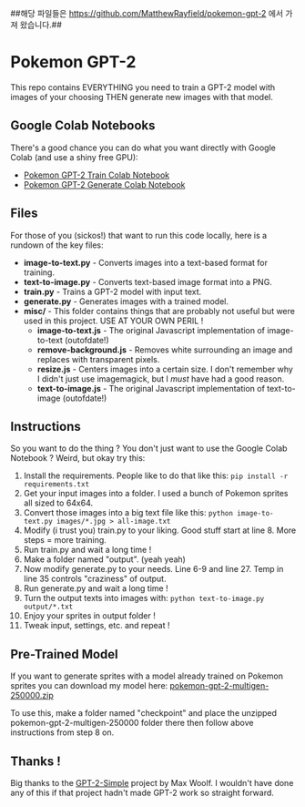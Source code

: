 ##해당 파일들은 https://github.com/MatthewRayfield/pokemon-gpt-2 에서 가져 왔습니다.##

# Pokemon GPT-2

This repo contains EVERYTHING you need to train a GPT-2 model with images of your choosing THEN generate new images with that model.

## Google Colab Notebooks

There's a good chance you can do what you want directly with Google Colab (and use a shiny free GPU):

- [Pokemon GPT-2 Train Colab Notebook](https://colab.research.google.com/drive/1c1kmO9tixviyBB7IGh-jVpLvOh2RpLYk)
- [Pokemon GPT-2 Generate Colab Notebook](https://colab.research.google.com/drive/1qgt8cSwKF957PgPTKhRcNwDIfWrMhbV9)

## Files

For those of you (sickos!) that want to run this code locally, here is a rundown of the key files:

- **image-to-text.py** - Converts images into a text-based format for training.
- **text-to-image.py** - Converts text-based image format into a PNG.
- **train.py** - Trains a GPT-2 model with input text.
- **generate.py** - Generates images with a trained model.
- **misc/** - This folder contains things that are probably not useful but were used in this project. USE AT YOUR OWN PERIL !
    - **image-to-text.js** - The original Javascript implementation of image-to-text (outofdate!)
    - **remove-background.js** - Removes white surrounding an image and replaces with transparent pixels. 
    - **resize.js** - Centers images into a certain size. I don't remember why I didn't just use imagemagick, but I *must* have had a good reason.
    - **text-to-image.js** - The original Javascript implementation of text-to-image (outofdate!)

## Instructions

So you want to do the thing ? You don't just want to use the Google Colab Notebook ? Weird, but okay try this:

1. Install the requirements. People like to do that like this: `pip install -r requirements.txt`
2. Get your input images into a folder. I used a bunch of Pokemon sprites all sized to 64x64.
3. Convert those images into a big text file like this: `python image-to-text.py images/*.jpg > all-image.txt`
4. Modify (i trust you) train.py to your liking. Good stuff start at line 8. More steps = more training.
5. Run train.py and wait a long time !
6. Make a folder named "output". (yeah yeah)
7. Now modify generate.py to your needs. Line 6-9 and line 27. Temp in line 35 controls "craziness" of output.
8. Run generate.py and wait a long time !
9. Turn the output texts into images with: `python text-to-image.py output/*.txt`
10. Enjoy your sprites in output folder !
11. Tweak input, settings, etc. and repeat !

## Pre-Trained Model

If you want to generate sprites with a model already trained on Pokemon sprites you can download my model here: [pokemon-gpt-2-multigen-250000.zip](https://ipfs.io/ipfs/QmRjkH2szrkez3QaHUKPM1jr3aHnJyN11JpcoRM2EwFHdQ?filename=pokemon-gpt-2-multigen-250000.zip)

To use this, make a folder named "checkpoint" and place the unzipped pokemon-gpt-2-multigen-250000 folder there then follow above instructions from step 8 on.

## Thanks !

Big thanks to the [GPT-2-Simple](https://github.com/minimaxir/gpt-2-simple) project by Max Woolf. I wouldn't have done any of this if that project hadn't made GPT-2 work so straight forward.
